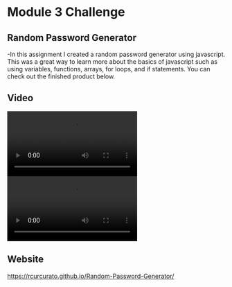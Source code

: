# Module 3 Challenge

## Random Password Generator

-In this assignment I created a random password generator using javascript. This was a great way to learn more about the basics of javascript such as using variables, functions, arrays, for loops, and if statements. You can check out the finished product below.

## Video
<video src="password%20generator%201.mp4" controls title="example 1"></video>
<video src="password%20generator%202.mp4" controls title="example 2"></video>

## Website

https://rcurcurato.github.io/Random-Password-Generator/